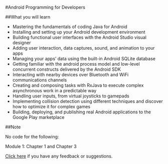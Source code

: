 #Android Programming for Developers

##What you will learn
* Mastering the fundamentals of coding Java for Android
* Installing and setting up your Android development environment
* Building functional user interfaces with the Android Studio visual designer
* Adding user interaction, data captures, sound, and animation to your apps
* Managing your apps’ data using the built-in Android SQLite database
* Getting familiar with the android process model and low-level concurrent constructs delivered by the Android SDK
* Interacting with nearby devices over Bluetooth and WiFi communications channels
* Creating and composing tasks with RxJava to execute complex asynchronous work in a predictable way
* Handling user inputs, from virtual joysticks to gamepads
* Implementing collision detection using different techniques and discover how to optimize it for complex games
* Building, deploying, and publishing real Android applications to the Google Play marketplace

##Note

No code for the following:

Module 1:
Chapter 1 and Chapter 3

[Click here](https://docs.google.com/forms/d/e/1FAIpQLSe5qwunkGf6PUvzPirPDtuy1Du5Rlzew23UBp2S-P3wB-GcwQ/viewform) if you have any feedback or suggestions.
